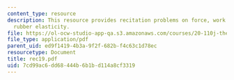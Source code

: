 ```yaml
---
content_type: resource
description: This resource provides recitation problems on force, work and heat in
  rubber elasticity.
file: https://ol-ocw-studio-app-qa.s3.amazonaws.com/courses/20-110j-thermodynamics-of-biomolecular-systems-fall-2005/7cd99ac6dd68444b6b1bd114a8cf3319_rec19.pdf
file_type: application/pdf
parent_uid: ed9f1419-4b3a-9f2f-682b-f4c63c1d78ec
resourcetype: Document
title: rec19.pdf
uid: 7cd99ac6-dd68-444b-6b1b-d114a8cf3319
---
```

